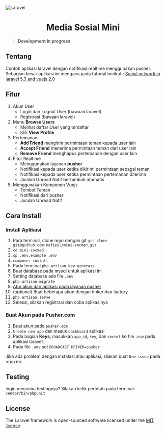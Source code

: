 ![Laravel](https://laravel.com/assets/img/components/logo-laravel.svg)

<h1 align="center">Media Sosial Mini</h1>

>**Development in progress**

## Tentang

Contoh aplikasi laravel dengan notifikasi realtime menggunakan pusher. Sebagian besar aplikasi ini mengacu pada tutorial berikut : [Social network in laravel 5.3 and vuejs 2.0](https://www.youtube.com/playlist?list=PLZAiN3wmUtzV1eI7mAxERQaE2LkyA5Nh6)

## Fitur

1. Akun User
    - Login dan Logout User (bawaan laravel)
    - Registrasi (bawaan laravel)
2. Menu **Browse Users**
    - Melihat daftar User yang terdaftar
    - Klik **View Profile**
3. Pertemanan
    - **Add Friend** mengirim permintaan teman kepada user lain
    - **Accept Friend** menerima permintaan teman dari user lain
    - **Remove Friend** menghapus pertemanan dengan user lain
3. Fitur Realtime
    - Menggunakan layanan **pusher**
    - Notifikasi kepada user ketika dikirimi permintaan sebagai teman
    - Notifikasi kepada user ketika permintaan pertemanan diterima
    - Jumlah Unread Notif bertambah otomatis
4. Menggunakan Komponen Vuejs
    - Tombol Teman
    - Notifikasi dari pusher
    - Jumlah Unread Notif

## Cara Install

### Install Aplikasi
1. Para terminal, clone repo dengan git `git clone git@github.com:nafiesl/mini-socmed.git`
2. `cd mini-socmed`
3. `cp .env.example .env`
4. `composer install`
5. Pada terminal `php artisan key:generate`
6. Buat database pada mysql untuk aplikasi ini
7. Setting database ada file `.env`
8. `php artisan migrate`
9. [Atur akun dan aplikasi pada layanan pusher](#buat-akun-pada-pushercom)
10. (optional) Buat beberapa akun dengan tinker dan factory
11. `php artisan serve`
12. Selesai, silakan registrasi dan coba aplikasinya

### Buat Akun pada Pusher.com
1. Buat akun pada `pusher.com`
2. `Create new app` dan masuk `dashboard` aplikasi
3. Pada bagian **Keys**, masukkan `app_id`, `key`, dan `secret` ke file `.env` pada aplikasi laravel.
4. Pada file `.env` set `BROADCAST_DRIVER=pusher`

Jika ada problem dengan instalasi atau aplikasi, silakan buat `New issue` pada repo ini.

## Testing
Ingin mencoba testingnya? Silakan ketik perintah pada terminal: `vendor/bin/phpunit`

## License

The Laravel framework is open-sourced software licensed under the [MIT license](LICENSE).